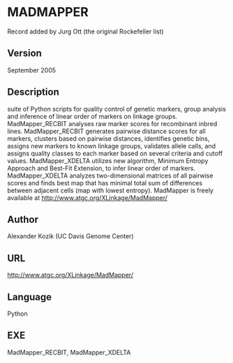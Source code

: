 # MADMAPPER
Record added by Jurg Ott (the original Rockefeller list)

## Version
September 2005

## Description
suite of Python scripts for quality control of genetic markers, group analysis and inference of linear order of markers on linkage groups. MadMapper_RECBIT analyses raw marker scores for recombinant inbred lines. MadMapper_RECBIT generates pairwise distance scores for all markers, clusters based on pairwise distances, identifies genetic bins, assigns new markers to known linkage groups, validates allele calls, and assigns quality classes to each marker based on several criteria and cutoff values. MadMapper_XDELTA utilizes new algorithm, Minimum Entropy Approach and Best-Fit Extension, to infer linear order of markers. MadMapper_XDELTA analyzes two-dimensional matrices of all pairwise scores and finds best map that has minimal total sum of differences between adjacent cells (map with lowest entropy). MadMapper is freely available at http://www.atgc.org/XLinkage/MadMapper/

## Author
Alexander Kozik (UC Davis Genome Center)

## URL
http://www.atgc.org/XLinkage/MadMapper/

## Language
Python

## EXE
MadMapper_RECBIT, MadMapper_XDELTA